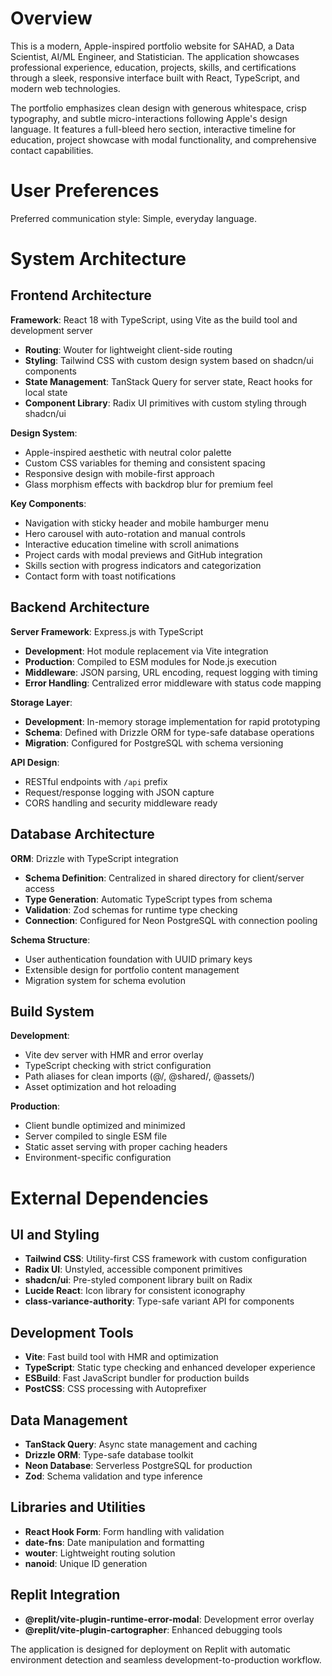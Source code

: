 # Overview

This is a modern, Apple-inspired portfolio website for SAHAD, a Data Scientist, AI/ML Engineer, and Statistician. The application showcases professional experience, education, projects, skills, and certifications through a sleek, responsive interface built with React, TypeScript, and modern web technologies.

The portfolio emphasizes clean design with generous whitespace, crisp typography, and subtle micro-interactions following Apple's design language. It features a full-bleed hero section, interactive timeline for education, project showcase with modal functionality, and comprehensive contact capabilities.

# User Preferences

Preferred communication style: Simple, everyday language.

# System Architecture

## Frontend Architecture

**Framework**: React 18 with TypeScript, using Vite as the build tool and development server
- **Routing**: Wouter for lightweight client-side routing
- **Styling**: Tailwind CSS with custom design system based on shadcn/ui components
- **State Management**: TanStack Query for server state, React hooks for local state
- **Component Library**: Radix UI primitives with custom styling through shadcn/ui

**Design System**: 
- Apple-inspired aesthetic with neutral color palette
- Custom CSS variables for theming and consistent spacing
- Responsive design with mobile-first approach
- Glass morphism effects with backdrop blur for premium feel

**Key Components**:
- Navigation with sticky header and mobile hamburger menu
- Hero carousel with auto-rotation and manual controls
- Interactive education timeline with scroll animations
- Project cards with modal previews and GitHub integration
- Skills section with progress indicators and categorization
- Contact form with toast notifications

## Backend Architecture

**Server Framework**: Express.js with TypeScript
- **Development**: Hot module replacement via Vite integration
- **Production**: Compiled to ESM modules for Node.js execution
- **Middleware**: JSON parsing, URL encoding, request logging with timing
- **Error Handling**: Centralized error middleware with status code mapping

**Storage Layer**: 
- **Development**: In-memory storage implementation for rapid prototyping
- **Schema**: Defined with Drizzle ORM for type-safe database operations
- **Migration**: Configured for PostgreSQL with schema versioning

**API Design**:
- RESTful endpoints with `/api` prefix
- Request/response logging with JSON capture
- CORS handling and security middleware ready

## Database Architecture

**ORM**: Drizzle with TypeScript integration
- **Schema Definition**: Centralized in shared directory for client/server access
- **Type Generation**: Automatic TypeScript types from schema
- **Validation**: Zod schemas for runtime type checking
- **Connection**: Configured for Neon PostgreSQL with connection pooling

**Schema Structure**:
- User authentication foundation with UUID primary keys
- Extensible design for portfolio content management
- Migration system for schema evolution

## Build System

**Development**:
- Vite dev server with HMR and error overlay
- TypeScript checking with strict configuration
- Path aliases for clean imports (@/, @shared/, @assets/)
- Asset optimization and hot reloading

**Production**:
- Client bundle optimized and minimized
- Server compiled to single ESM file
- Static asset serving with proper caching headers
- Environment-specific configuration

# External Dependencies

## UI and Styling
- **Tailwind CSS**: Utility-first CSS framework with custom configuration
- **Radix UI**: Unstyled, accessible component primitives
- **shadcn/ui**: Pre-styled component library built on Radix
- **Lucide React**: Icon library for consistent iconography
- **class-variance-authority**: Type-safe variant API for components

## Development Tools
- **Vite**: Fast build tool with HMR and optimization
- **TypeScript**: Static type checking and enhanced developer experience
- **ESBuild**: Fast JavaScript bundler for production builds
- **PostCSS**: CSS processing with Autoprefixer

## Data Management
- **TanStack Query**: Async state management and caching
- **Drizzle ORM**: Type-safe database toolkit
- **Neon Database**: Serverless PostgreSQL for production
- **Zod**: Schema validation and type inference

## Libraries and Utilities
- **React Hook Form**: Form handling with validation
- **date-fns**: Date manipulation and formatting
- **wouter**: Lightweight routing solution
- **nanoid**: Unique ID generation

## Replit Integration
- **@replit/vite-plugin-runtime-error-modal**: Development error overlay
- **@replit/vite-plugin-cartographer**: Enhanced debugging tools

The application is designed for deployment on Replit with automatic environment detection and seamless development-to-production workflow.